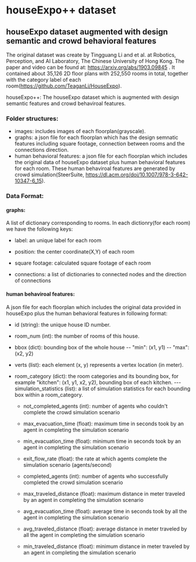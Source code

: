 # houseExpo++ dataset
## houseExpo dataset augmented with design semantic and crowd behavioral features

The original dataset was create by Tingguang Li and et al. at Robotics, Perception, and AI Laboratory, The Chinese University of Hong Kong. The paper and video can be found at: https://arxiv.org/abs/1903.09845 . It contained about 35,126 2D floor plans with 252,550 rooms in total, together with the category label of each room(https://github.com/TeaganLi/HouseExpo).

houseExpo++: The houseExpo dataset which is augmented with design semantic features and crowd behaviroal features.

### Folder structures:
- images: includes images of each floorplan(grayscale).
- graphs: a json file for each floorplan which has the design semnatic features including square footage, connection between rooms and the connections direction.
- human behavioral features: a json file for each floorplan which includes the original data of houseExpo dataset plus human behavioral features for each room. These human behaviroal features are generated by crowd simulation(SteerSuite, https://dl.acm.org/doi/10.1007/978-3-642-10347-6_15).

### Data Format:
#### graphs:
A list of dictionary corresponding to rooms. In each dictionry(for each room) we have the following keys:
- label: an unique label for each room

- position: the center coordinate(X,Y) of each room

- square footage: calculated square footage of each room

- connections: a list of dictionaries to connected nodes and the direction of connections

#### human behaviroal features:
A json file for each floorplan which includes the original data provided in houseExpo plus the human behavioral features in following format: 

- id (string): the unique house ID number.

- room_num (int): the number of rooms of this house.

- bbox (dict): bounding box of the whole house
  -- "min": (x1, y1)
  -- "max": (x2, y2)

- verts (list): each element (x, y) represents a vertex location (in meter).

- room_category (dict): the room categories and its bounding box, for example "kitchen": (x1, y1, x2, y2), bounding box of each kitchen.
--- simulation_statistics (list): a list of simulation statistics for each bounding box within a room_category. 

  - not_completed_agents (int): number of agents who couldn't complete the crowd simulation scenario

  - max_evacuation_time (float): maximum time in seconds took by an agent in completing the simulation scenario

  - min_evacuation_time (float): minimum time in seconds took by an agent in completing the simulation scenario 

  - exit_flow_rate (float): the rate at which agents complete the simulation scenario (agents/second)

  - completed_agents (int): number of agents who successfully completed the crowd simulation scenario

  - max_traveled_distance (float): maximum distance in meter traveled by an agent in completing the simulation scenario

  - avg_evacuation_time (float): average time in seconds took by all the agent in completing the simulation scenario

  - avg_traveled_distance (float): average distance in meter traveled by all the agent in completing the simulation scenario

  - min_traveled_distance (float): minimum distance in meter traveled by an agent in completing the simulation scenario 

